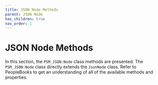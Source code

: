 ```yaml
---
title: JSON Node Methods
parent: JSON Node
has_children: true
nav_order: 1
---
```


# JSON Node Methods

In this section, the `PSM_JSON:Node` class methods are presented.  The `PSM_JSON:Node` class directly extends the `JsonNode` class.  Refer to PeopleBooks to get an understanding of all of the available methods and properties. 
